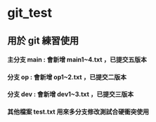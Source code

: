 # git_test


## 用於 git 練習使用

#### 主分支 main : 會新增 main1~4.txt ，已提交五版本
#### 分支 op : 會新增 op1~2.txt ，已提交二版本
#### 分支 dev : 會新增 dev1~3.txt ，已提交三版本
#### 其他檔案 test.txt 用來多分支修改測試合硬衝突使用